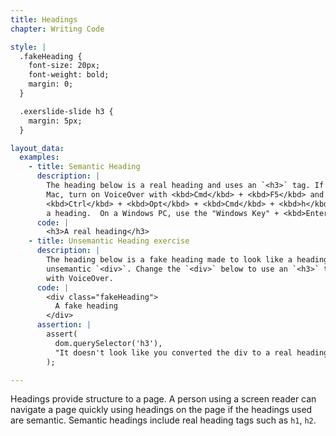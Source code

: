```yaml
---
title: Headings
chapter: Writing Code

style: |
  .fakeHeading {
    font-size: 20px;
    font-weight: bold;
    margin: 0;
  }

  .exerslide-slide h3 {
    margin: 5px;
  }

layout_data:
  examples:
    - title: Semantic Heading
      description: |
        The heading below is a real heading and uses an `<h3>` tag. If you are on a
        Mac, turn on VoiceOver with <kbd>Cmd</kbd> + <kbd>F5</kbd> and then press
        <kbd>Ctrl</kbd> + <kbd>Opt</kbd> + <kbd>Cmd</kbd> + <kbd>h</kbd> to jump to
        a heading.  On a Windows PC, use the "Windows Key" + <kbd>Enter</kbd> to turn on VoiceOver.  Then use <kbd>Caps Lock</kbd> + <kbd>Up Arrow</kbd> and <kbd>Caps Lock</kbd> + <kbd>Right Arrow</kbd> to cycle through headers.
      code: |
        <h3>A real heading</h3>
    - title: Unsemantic Heading exercise
      description: |
        The heading below is a fake heading made to look like a heading with an
        unsemantic `<div>`. Change the `<div>` below to use an `<h3>` tag.  Now verify your semantic heading using the Verify button as well as
        with VoiceOver.
      code: |
        <div class="fakeHeading">
          A fake heading
        </div>
      assertion: |
        assert(
          dom.querySelector('h3'),
          "It doesn't look like you converted the div to a real heading."
        );

---
```

Headings provide structure to a page. A person using a screen reader can
navigate a page quickly using headings on the page if the headings used are
semantic. Semantic headings include real heading tags such as `h1`, `h2`.
